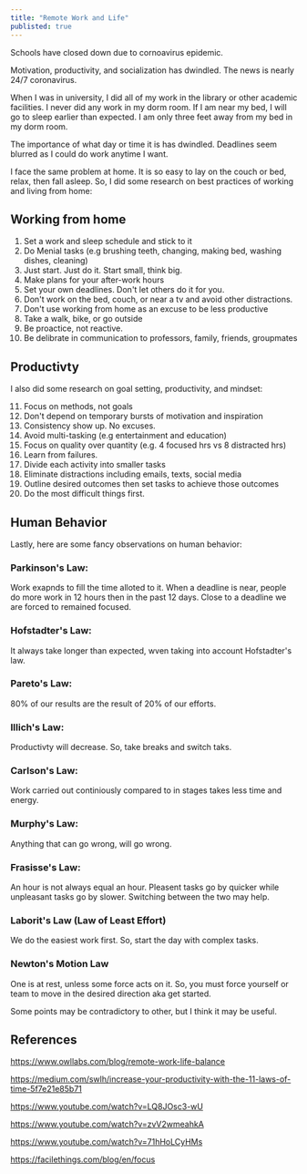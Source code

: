 ```yaml
---
title: "Remote Work and Life"
publisted: true
---
```


Schools have closed down due to cornoavirus epidemic. 

Motivation, productivity, and socialization has dwindled. The news is nearly 24/7 coronavirus. 

When I was in university, I did all of my work in the library or other academic facilities. I never did any work in my dorm room. If I am near my bed, I will go to sleep earlier than expected. I am only three feet away from my bed in my dorm room. 

The importance of what day or time it is has dwindled. Deadlines seem blurred as I could do work anytime I want. 

I face the same problem at home. It is so easy to lay on the couch or bed, relax, then fall asleep. So, I did some research on best practices of working and living from home:

## Working from home

1. Set a work and sleep schedule and stick to it
2. Do Menial tasks (e.g brushing teeth, changing, making bed, washing dishes, cleaning)
3. Just start. Just do it. Start small, think big.
4. Make plans for your after-work hours
5. Set your own deadlines. Don't let others do it for you.
6. Don't work on the bed, couch, or near a tv and avoid other distractions.
7. Don't use working from home as an excuse to be less productive
8. Take a walk, bike, or go outside
9. Be proactice, not reactive.
10. Be delibrate in communication to professors, family, friends, groupmates

## Productivty 

I also did some research on goal setting, productivity, and mindset:

11. Focus on methods, not goals
12. Don't depend on temporary bursts of motivation and inspiration
13. Consistency show up. No excuses.
14. Avoid multi-tasking (e.g entertainment and education)
15. Focus on quality over quantity (e.g. 4 focused hrs vs 8 distracted hrs)
16. Learn from failures.
17. Divide each activity into smaller tasks
18. Eliminate distractions including emails, texts, social media
19. Outline desired outcomes then set tasks to achieve those outcomes
20. Do the most difficult things first.

## Human Behavior

Lastly, here are some fancy observations on human behavior:

### Parkinson's Law:
Work exapnds to fill the time alloted to it. When a deadline is near, people do more work in 12 hours then in the past 12 days. Close to a deadline we are forced to remained focused.

### Hofstadter's Law:
It always take longer than expected, wven taking into account Hofstadter's law.

### Pareto's Law:
80% of our results are the result of 20% of our efforts.

### Illich's Law:
Productivty will decrease. So, take breaks and switch taks.

### Carlson's Law:
Work carried out continiously compared to in stages takes less time and energy.

### Murphy's Law:
Anything that can go wrong, will go wrong.

### Frasisse's Law:
An hour is not always equal an hour. Pleasent tasks go by quicker while unpleasant tasks go by slower. Switching between the two may help.

### Laborit's Law (Law of Least Effort)
We do the easiest work first. So, start the day with complex tasks.

### Newton's Motion Law
One is at rest, unless some force acts on it. So, you must force yourself or team to move in the desired direction aka get started.

Some points may be contradictory to other, but I think it may be useful.

## References
https://www.owllabs.com/blog/remote-work-life-balance

https://medium.com/swlh/increase-your-productivity-with-the-11-laws-of-time-5f7e21e85b71

https://www.youtube.com/watch?v=LQ8JOsc3-wU

https://www.youtube.com/watch?v=zvV2wmeahkA

https://www.youtube.com/watch?v=71hHoLCyHMs

https://facilethings.com/blog/en/focus
